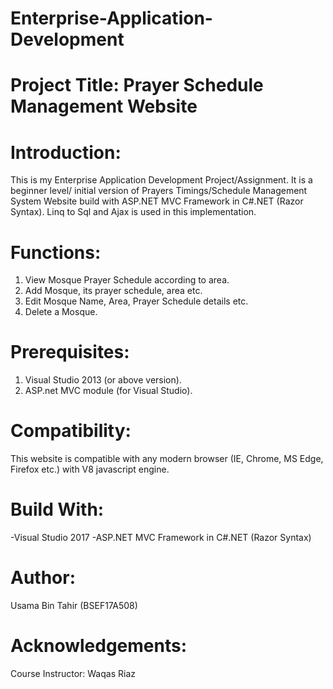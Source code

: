 # Enterprise-Application-Development
# Project Title: Prayer Schedule Management Website
# Introduction:
This is my Enterprise Application Development Project/Assignment. It is a beginner level/ initial version of Prayers Timings/Schedule Management System Website build with ASP.NET MVC Framework in C#.NET (Razor Syntax). Linq to Sql and Ajax is used in this implementation.
# Functions:
1. View Mosque Prayer Schedule according to area.
2. Add Mosque, its prayer schedule, area etc.
3. Edit Mosque Name, Area, Prayer Schedule details etc.
4. Delete a Mosque.
# Prerequisites:
1. Visual Studio 2013 (or above version).
2. ASP.net MVC module (for Visual Studio).
# Compatibility:
This website is compatible with any modern browser (IE, Chrome, MS Edge, Firefox etc.) with V8 javascript engine.
# Build With:
-Visual Studio 2017
-ASP.NET MVC Framework in C#.NET (Razor Syntax)
# Author:
Usama Bin Tahir (BSEF17A508)
# Acknowledgements:
Course Instructor: Waqas Riaz
